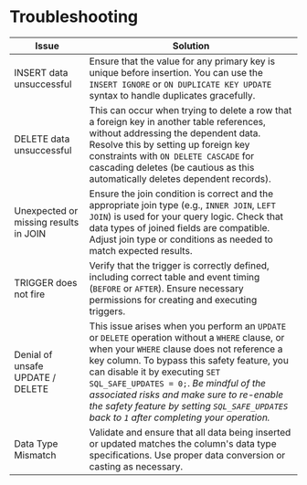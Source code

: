# Troubleshooting
| Issue     | Solution                          |
| ---------- | ------------------------------------ |
| INSERT data unsuccessful | Ensure that the value for any primary key is unique before insertion. You can use the `INSERT IGNORE` or `ON DUPLICATE KEY UPDATE` syntax to handle duplicates gracefully. |
| DELETE data unsuccessful | This can occur when trying to delete a row that a foreign key in another table references, without addressing the dependent data. Resolve this by setting up foreign key constraints with `ON DELETE CASCADE` for cascading deletes (be cautious as this automatically deletes dependent records). |
| Unexpected or missing results in JOIN | Ensure the join condition is correct and the appropriate join type (e.g., `INNER JOIN`, `LEFT JOIN`) is used for your query logic. Check that data types of joined fields are compatible. Adjust join type or conditions as needed to match expected results.  |
| TRIGGER does not fire | Verify that the trigger is correctly defined, including correct table and event timing (`BEFORE` or `AFTER`). Ensure necessary permissions for creating and executing triggers. |
| Denial of unsafe UPDATE / DELETE | This issue arises when you perform an `UPDATE` or `DELETE` operation without a `WHERE` clause, or when your `WHERE` clause does not reference a key column. To bypass this safety feature, you can disable it by executing `SET SQL_SAFE_UPDATES = 0;`. *Be mindful of the associated risks and make sure to re-enable the safety feature by setting `SQL_SAFE_UPDATES` back to `1` after completing your operation.* |
| Data Type Mismatch | Validate and ensure that all data being inserted or updated matches the column's data type specifications. Use proper data conversion or casting as necessary. |